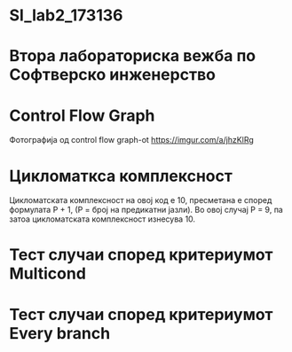 # SI_lab2_173136
# Втора лабораториска вежба по Софтверско инженерство

# Control Flow Graph
Фотографија од control flow graph-ot https://imgur.com/a/jhzKlRg

# Цикломаткса комплексност
Цикломатската комплексност на овој код е 10, пресметана е според формулата P + 1, (P = број на предикатни јазли). Во овој случај P = 9, па затоа цикломатската комплексност изнесува 10.

# Тест случаи според критериумот Multicond

# Тест случаи според критериумот Every branch
